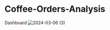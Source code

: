 # Coffee-Orders-Analysis

Dashboard
![2024-03-06 (3)](https://github.com/SanyaGubrani/Coffee-Orders-Analysis/assets/127206660/2cea1cf5-d1a5-411a-aedd-ef3b8969be4e)
